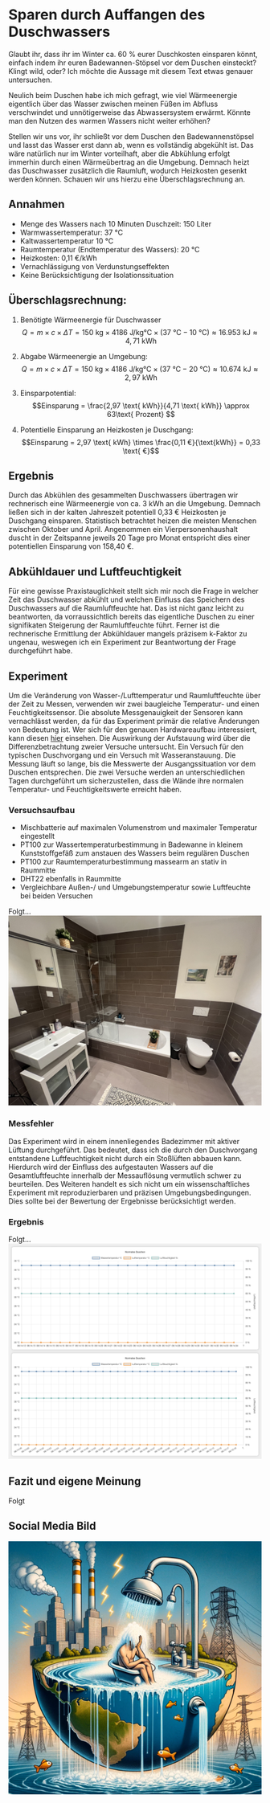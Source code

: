 # Sparen durch Auffangen des Duschwassers

Glaubt ihr, dass ihr im Winter ca. 60 % eurer Duschkosten einsparen könnt, einfach indem ihr euren Badewannen-Stöpsel vor dem Duschen einsteckt? Klingt wild, oder? Ich möchte die Aussage mit diesem Text etwas genauer untersuchen.

Neulich beim Duschen habe ich mich gefragt, wie viel Wärmeenergie eigentlich über das Wasser zwischen meinen Füßen im Abfluss verschwindet und unnötigerweise das Abwassersystem erwärmt. Könnte man den Nutzen des warmen Wassers nicht weiter erhöhen?

Stellen wir uns vor, ihr schließt vor dem Duschen den Badewannenstöpsel und lasst das Wasser erst dann ab, wenn es vollständig abgekühlt ist. Das wäre natürlich nur im Winter vorteilhaft, aber die Abkühlung erfolgt immerhin durch einen Wärmeübertrag an die Umgebung. Demnach heizt das Duschwasser zusätzlich die Raumluft, wodurch Heizkosten gesenkt werden können. Schauen wir uns hierzu eine Überschlagsrechnung an.

## Annahmen

- Menge des Wassers nach 10 Minuten Duschzeit: 150 Liter
- Warmwassertemperatur: 37 °C
- Kaltwassertemperatur 10 °C
- Raumtemperatur (Endtemperatur des Wassers): 20 °C
- Heizkosten: 0,11 €/kWh
- Vernachlässigung von Verdunstungseffekten
- Keine Berücksichtigung der Isolationssituation

## Überschlagsrechnung:

1. Benötigte Wärmeenergie für Duschwasser
   $$Q = m \times c \times ΔT = 150 \text{ kg} \times 4186 \text{ J/kg°C} \times (37\text{ °C} - 10\text{ °C}) \approx 16.953 \text{ kJ} \approx 4,71 \text{ kWh}$$

1. Abgabe Wärmeenergie an Umgebung:
   $$Q = m \times c \times ΔT = 150 \text{ kg} \times 4186 \text{ J/kg°C} \times (37\text{ °C} - 20\text{ °C}) \approx 10.674 \text{ kJ} \approx 2,97 \text{ kWh}$$

1. Einsparpotential:
   $$Einsparung = \frac{2,97 \text{ kWh}}{4,71 \text{ kWh}} \approx 63\text{ Prozent} $$

1. Potentielle Einsparung an Heizkosten je Duschgang:
   $$Einsparung = 2,97 \text{ kWh} \times \frac{0,11 €}{\text{kWh}} = 0,33 \text{ €}$$

## Ergebnis

Durch das Abkühlen des gesammelten Duschwassers übertragen wir rechnerisch eine Wärmeenergie von ca. 3 kWh an die Umgebung. Demnach ließen sich in der kalten Jahreszeit potentiell 0,33 € Heizkosten je Duschgang einsparen. Statistisch betrachtet heizen die meisten Menschen zwischen Oktober und April. Angenommen ein Vierpersonenhaushalt duscht in der Zeitspanne jeweils 20 Tage pro Monat entspricht dies einer potentiellen Einsparung von 158,40 €.

## Abkühldauer und Luftfeuchtigkeit

Für eine gewisse Praxistauglichkeit stellt sich mir noch die Frage in welcher Zeit das Duschwasser abkühlt und welchen Einfluss das Speichern des Duschwassers auf die Raumluftfeuchte hat. Das ist nicht ganz leicht zu beantworten, da vorraussichtlich bereits das eigentliche Duschen zu einer signifikaten Steigerung der Raumluftfeuchte führt. Ferner ist die rechnerische Ermittlung der Abkühldauer mangels präzisem k-Faktor zu ungenau, weswegen ich ein Experiment zur Beantwortung der Frage durchgeführt habe.

## Experiment

Um die Veränderung von Wasser-/Lufttemperatur und Raumluftfeuchte über der Zeit zu Messen, verwenden wir zwei baugleiche Temperatur- und einen Feuchtigkeitssensor. Die absolute Messgenauigkeit der Sensoren kann vernachlässt werden, da für das Experiment primär die relative Änderungen von Bedeutung ist. Wer sich für den genauen Hardwareaufbau interessiert, kann diesen [hier](/HARDWARE.md) einsehen. Die Auswirkung der Aufstauung wird über die Differenzbetrachtung zweier Versuche untersucht. Ein Versuch für den typischen Duschvorgang und ein Versuch mit Wasseranstauung. Die Messung läuft so lange, bis die Messwerte der Ausgangssituation vor dem Duschen entsprechen. Die zwei Versuche werden an unterschiedlichen Tagen durchgeführt um sicherzustellen, dass die Wände ihre normalen Temperatur- und Feuchtigkeitswerte erreicht haben.

### Versuchsaufbau

- Mischbatterie auf maximalen Volumenstrom und maximaler Temperatur eingestellt
- PT100 zur Wassertemperaturbestimmung in Badewanne in kleinem Kunststoffgefäß zum anstauen des Wassers beim regulären Duschen
- PT100 zur Raumtemperaturbestimmung massearm an stativ in Raummitte
- DHT22 ebenfalls in Raummitte
- Vergleichbare Außen-/ und Umgebungstemperatur sowie Luftfeuchte bei beiden Versuchen

Folgt...
![Titel](images/setup.jpg)

### Messfehler

Das Experiment wird in einem innenliegendes Badezimmer mit aktiver Lüftung durchgeführt. Das bedeutet, dass ich die durch den Duschvorgang entstandene Luftfeuchtigkeit nicht durch ein Stoßlüften abbauen kann. Hierdurch wird der Einfluss des aufgestauten Wassers auf die Gesamtluftfeuchte innerhalb der Messauflösung vermutlich schwer zu beurteilen. Des Weiteren handelt es sich nicht um ein wissenschaftliches Experiment mit reproduzierbaren und präzisen Umgebungsbedingungen. Dies sollte bei der Bewertung der Ergebnisse berücksichtigt werden.

### Ergebnis

Folgt...
![Titel](images/data.png)

## Fazit und eigene Meinung

Folgt

## Social Media Bild

![Titel](images/titelbild.webp)
